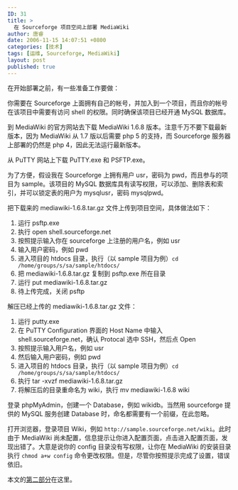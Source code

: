 ```yaml
---
ID: 31
title: >
  在 Sourceforge 项目空间上部署 MediaWiki
author: 唐睿
date: 2006-11-15 14:07:51 +0800
categories: [技术]
tags: [运维, Sourceforge, MediaWiki]
layout: post
published: true
---
```


在开始部署之前，有一些准备工作要做：

你需要在 Sourceforge 上面拥有自己的帐号，并加入到一个项目，而且你的帐号在该项目中需要有访问 shell 的权限。同时确保该项目已经开通 MySQL 数据库。

到 MediaWiki 的官方网站去下载 MediaWiki 1.6.8 版本。注意千万不要下载最新版本，因为 MediaWiki 从 1.7 版以后需要 php 5 的支持，而 Sourceforge 服务器上部署的仍然是 php 4，因此无法运行最新版本。

从 PuTTY 网站上下载 PuTTY.exe 和 PSFTP.exe。

为了方便，假设我在 Sourceforge 上拥有用户 usr，密码为 pwd，而且参与的项目为 sample。该项目的 MySQL 数据库具有读写权限，可以添加、删除表和索引，并可以锁定表的用户为 mysqlusr，密码 mysqlpwd。

把下载来的 mediawiki-1.6.8.tar.gz 文件上传到项目空间，具体做法如下：

1. 运行 psftp.exe
2. 执行 open shell.sourceforge.net
3. 按照提示输入你在 sourceforge 上注册的用户名，例如 usr
4. 输入用户密码，例如 pwd
5. 进入项目的 htdocs 目录，执行（以 sample 项目为例）`cd /home/groups/s/sa/sample/htdocs/`
6. 把 mediawiki-1.6.8.tar.gz 复制到 psftp.exe 所在目录
7. 运行 put mediawiki-1.6.8.tar.gz
8. 待上传完成，关闭 psftp

解压已经上传的 mediawiki-1.6.8.tar.gz 文件：

1. 运行 putty.exe
2. 在 PuTTY Configuration 界面的 Host Name 中输入 shell.sourceforge.net，确认 Protocal 选中 SSH，然后点 Open
3. 按照提示输入用户名，例如 usr
4. 然后输入用户密码，例如 pwd
5. 进入项目的 htdocs 目录，执行（以 sample 项目为例）`cd /home/groups/s/sa/sample/htdocs/`
6. 执行 tar -xvzf mediawiki-1.6.8.tar.gz
7. 将解压后的目录重命名为 wiki，执行 mv mediawiki-1.6.8 wiki

登录 phpMyAdmin，创建一个 Database，例如 wikidb。当然用 sourceforge 提供的 MySQL 服务创建 Database 时，命名都需要有一个前缀，在此忽略。

打开浏览器，登录项目 Wiki，例如 `http://sample.sourceforge.net/wiki`。此时由于 MediaWiki 尚未配置，信息提示让你进入配置页面，点击进入配置页面，发现出错了。大意是说你的 config 目录没有写权限，让你在 MediaWiki 的安装目录执行 `chmod a+w config` 命令更改权限。但是，尽管你按照提示完成了设置，错误依旧。

本文的[第二部分](/2006/deploy-mediawiki-on-sourceforge-2.html)在这里。
